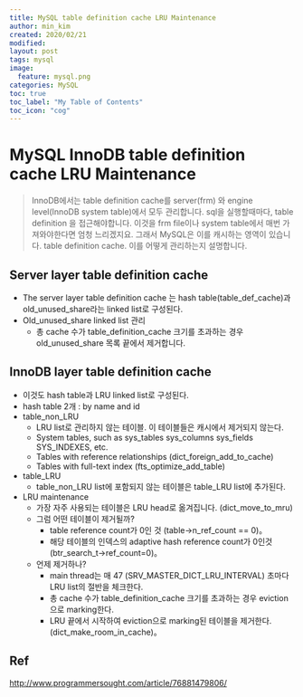 ```yaml
---
title: MySQL table definition cache LRU Maintenance
author: min_kim
created: 2020/02/21
modified:
layout: post
tags: mysql
image:
  feature: mysql.png
categories: MySQL
toc: true
toc_label: "My Table of Contents"
toc_icon: "cog"
---
```


# MySQL InnoDB table definition cache LRU Maintenance
> InnoDB에서는 table definition cache를 server(frm) 와 engine level(InnoDB system table)에서 모두 관리합니다. sql을 실행할때마다, table definition 을 접근해야합니다. 이것을 frm file이나 system table에서 매번 가져와야한다면 엄청 느리겠지요. 그래서 MySQL은 이를 캐시하는 영역이 있습니다. table definition cache. 이를 어떻게 관리하는지 설명합니다.

## Server layer table definition cache
* The server layer table definition cache 는 hash table(table_def_cache)과 old_unused_share라는 linked list로 구성된다.
* Old_unused_share linked list 관리
  - 총 cache 수가 table_definition_cache 크기를 초과하는 경우 old_unused_share 목록 끝에서 제거합니다.

## InnoDB layer table definition cache
* 이것도 hash table과 LRU linked list로 구성된다.
* hash table 2개 : by name and id
* table_non_LRU
  - LRU list로 관리하지 않는 테이블. 이 테이블들은 캐시에서 제거되지 않는다.
  - System tables, such as sys_tables sys_columns sys_fields SYS_INDEXES, etc.
  - Tables with reference relationships (dict_foreign_add_to_cache)
  - Tables with full-text index (fts_optimize_add_table)
* table_LRU
  - table_non_LRU list에 포함되지 않는 테이블은 table_LRU list에 추가된다.
* LRU maintenance
  - 가장 자주 사용되는 테이블은 LRU head로 옮겨집니다. (dict_move_to_mru)
  - 그럼 어떤 테이블이 제거될까?
    - table reference count가 0인 것 (table->n_ref_count == 0)。
    - 해당 테이블의 인덱스의  adaptive hash reference count가 0인것 (btr_search_t->ref_count=0)。
  - 언제 제거하나?
    - main thread는 매 47 (SRV_MASTER_DICT_LRU_INTERVAL) 초마다 LRU list의 절반을 체크한다.
    - 총 cache 수가 table_definition_cache 크기를 초과하는 경우 eviction으로 marking한다.
    - LRU 끝에서 시작하여 eviction으로 marking된 테이블을 제거한다.(dict_make_room_in_cache)。

## Ref
http://www.programmersought.com/article/76881479806/

